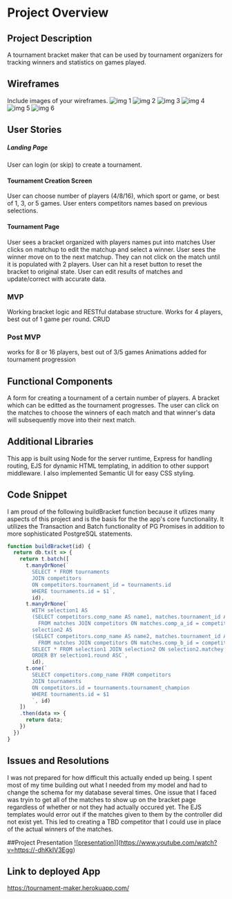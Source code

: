 # Project Overview

## Project Description

A tournament bracket maker that can be used by tournament organizers for tracking winners and statistics on games played. 

## Wireframes

Include images of your wireframes.
![img 1](https://res.cloudinary.com/teefmummy/image/upload/v1524074515/Project%202%20wireframes/20180418_104705.jpg)
![img 2](https://res.cloudinary.com/teefmummy/image/upload/v1524074523/Project%202%20wireframes/20180418_105126.jpg)
![img 3](https://res.cloudinary.com/teefmummy/image/upload/v1524074514/Project%202%20wireframes/20180418_105416.jpg)
![img 4](https://res.cloudinary.com/teefmummy/image/upload/v1524074521/Project%202%20wireframes/20180418_110007.jpg)
![img 5](https://res.cloudinary.com/teefmummy/image/upload/v1524074704/20180418_140442.jpg)
![img 6](https://res.cloudinary.com/teefmummy/image/upload/v1524074704/20180418_140445.jpg)

## User Stories

##### Landing Page
User can login (or skip) to create a tournament. 
#### Tournament Creation Screen
User can choose number of players (4/8/16), which sport or game, or best of 1, 3, or 5 games.
User enters competitors names based on previous selections. 
#### Tournament Page
User sees a bracket organized with players names put into matches
User clicks on matchup to edit the matchup and select a winner.
User sees the winner move on to the next matchup. They can not click on the match until it is populated with 2 players. 
User can hit a reset button to reset the bracket to original state. 
User can edit results of matches and update/correct with accurate data.


### MVP
Working bracket logic and RESTful database structure.
Works for 4 players, best out of 1 game per round.
CRUD

### Post MVP
works for 8 or 16 players, best out of 3/5 games
Animations added for tournament progression


## Functional Components

A form for creating a tournament of a certain number of players. A bracket which can be editted as the tournament progresses. The user can click on the matches to choose the winners of each match and that winner's data will subsequently move into their next match.  

## Additional Libraries
This app is built using Node for the server runtime, Express for handling routing, EJS for dynamic HTML templating, in addition to other support middleware. I also implemented Semantic UI for easy CSS styling.

## Code Snippet

I am proud of the following buildBracket function because it utlizes many aspects of this project and is the basis for the the app's core functionality. It utilizes the Transaction and Batch functionality of PG Promises in addition to more sophisticated PostgreSQL statements. 

````JAVASCRIPT 
function buildBracket(id) {
  return db.tx(t => {
    return t.batch([
      t.manyOrNone(`
        SELECT * FROM tournaments
        JOIN competitors
        ON competitors.tournament_id = tournaments.id
        WHERE tournaments.id = $1`,
        id),
      t.manyOrNone(`
        WITH selection1 AS
        (SELECT competitors.comp_name AS name1, matches.tournament_id AS tourney, matches.round_id AS round, matches.id AS matchey
          FROM matches JOIN competitors ON matches.comp_a_id = competitors.id),
        selection2 AS
        (SELECT competitors.comp_name AS name2, matches.tournament_id AS tourney, matches.round_id AS round, matches.id AS matchey
          FROM matches JOIN competitors ON matches.comp_b_id = competitors.id)
        SELECT * FROM selection1 JOIN selection2 ON selection2.matchey = selection1.matchey WHERE selection1.tourney = $1
        ORDER BY selection1.round ASC`,
        id),
      t.one(`
        SELECT competitors.comp_name FROM competitors
        JOIN tournaments
        ON competitors.id = tournaments.tournament_champion
        WHERE tournaments.id = $1
        `, id)
    ])
    .then(data => {
      return data;
    })
  })
}
````

## Issues and Resolutions
I was not prepared for how difficult this actually ended up being. I spent most of my time building out what I needed from my model and had to change the schema for my database several times. 
One issue that I faced was tryin to get all of the matches to show up on the bracket page regardless of whether or not they had actually occured yet. The EJS templates would error out if the matches given to them by the controller did not exist yet. This led to creating a TBD competitor that I could use in place of the actual winners of the matches. 

##Project Presentation
[![presentation]](https://img.youtube.com/vi/-dhKkIV3Egg/0.jpg)](https://www.youtube.com/watch?v=https://-dhKkIV3Egg)

## Link to deployed App
https://tournament-maker.herokuapp.com/
